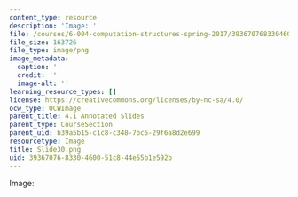 ```yaml
---
content_type: resource
description: 'Image: '
file: /courses/6-004-computation-structures-spring-2017/393670768330460051c844e55b1e592b_Slide30.png
file_size: 163726
file_type: image/png
image_metadata:
  caption: ''
  credit: ''
  image-alt: ''
learning_resource_types: []
license: https://creativecommons.org/licenses/by-nc-sa/4.0/
ocw_type: OCWImage
parent_title: 4.1 Annotated Slides
parent_type: CourseSection
parent_uid: b39a5b15-c1c8-c348-7bc5-29f6a8d2e699
resourcetype: Image
title: Slide30.png
uid: 39367076-8330-4600-51c8-44e55b1e592b
---
```

Image: 